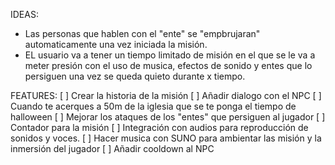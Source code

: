 IDEAS:
- Las personas que hablen con el "ente" se "empbrujaran" automaticamente una vez iniciada la misión.
- EL usuario va a tener un tiempo limitado de misión en el que se le va a meter presión con el uso de musica, efectos de sonido y entes que lo persiguen una vez se queda quieto durante x tiempo.



FEATURES:
[ ] Crear la historia de la misión
[ ] Añadir dialogo con el NPC
[ ] Cuando te acerques a 50m de la iglesia que se te ponga el tiempo de halloween
[ ] Mejorar los ataques de los "entes" que persiguen al jugador
[ ] Contador para la misión
[ ] Integración con audios para reproducción de sonidos y voces.
[ ] Hacer musica con SUNO para ambientar las misión y la inmersión del jugador
[ ] Añadir cooldown al NPC